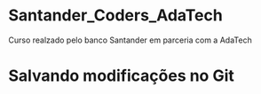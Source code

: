 # Santander_Coders_AdaTech
 Curso realzado pelo banco Santander em parceria com a AdaTech

 # Salvando modificações no Git
